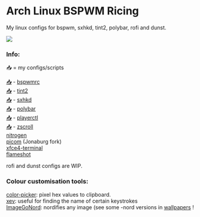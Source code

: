 # Arch Linux BSPWM Ricing

My linux configs for bspwm, sxhkd, tint2, polybar, rofi and dunst.

![](images/Rice1.png)

### Info:
📥 = my configs/scripts

[📥](https://github.com/Narmis-E/linux-config/blob/main/bspwm/bspwmrc) - [bspwmrc](https://github.com/baskerville/bspwm/)\
[📥](https://github.com/Narmis-E/linux-config/blob/main/tint2/tint2rc) - [tint2](https://github.com/o9000/tint2)\
[📥](https://github.com/Narmis-E/linux-config/blob/main/sxhkd/sxhkdrc) - [sxhkd](https://github.com/baskerville/sxhkd)\
[📥](https://github.com/Narmis-E/linux-config/blob/main/polybar/config.ini) - [polybar](https://github.com/polybar/polybar)\
[📥](https://github.com/Narmis-E/linux-config/blob/main/scripts/playerctl.sh) - [playerctl](https://github.com/altdesktop/playerctl)\
[📥](https://github.com/Narmis-E/linux-config/blob/main/scripts/net-scroll.sh) - [zscroll](https://github.com/noctuid/zscroll)\
[nitrogen](https://github.com/l3ib/nitrogen)\
[picom](https://github.com/jonaburg/picom) (Jonaburg fork)\
[xfce4-terminal](https://github.com/xfce-mirror/xfce4-terminal)\
[flameshot](https://github.com/flameshot-org/flameshot)

rofi and dunst configs are WIP.

### Colour customisation tools:
[color-picker](https://github.com/Jack12816/colorpicker): pixel hex values to clipboard.\
[xev](https://github.com/freedesktop/xev): useful for finding the name of certain keystrokes\
[ImageGoNord](https://github.com/Schrodinger-Hat/ImageGoNord): nordifies any image (see some -nord versions in [wallpapers](https://github.com/Narmis-E/linux-config/tree/main/images/wallpapers) !
